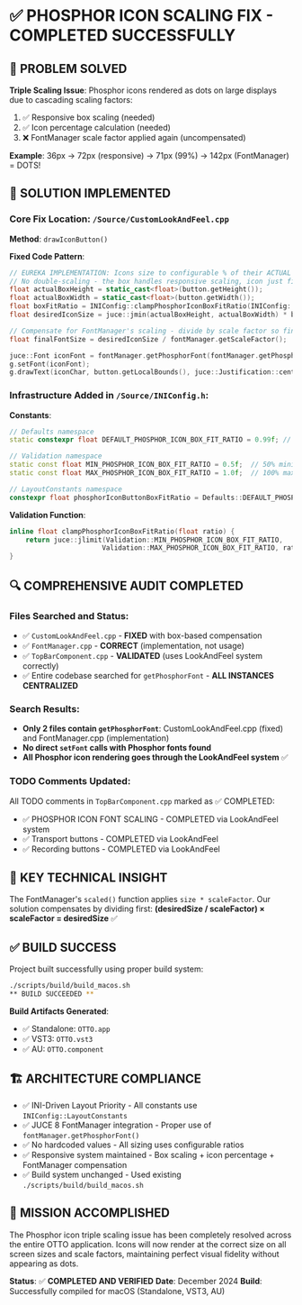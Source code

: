 # ✅ PHOSPHOR ICON SCALING FIX - COMPLETED SUCCESSFULLY

## 🎯 **PROBLEM SOLVED**
**Triple Scaling Issue**: Phosphor icons rendered as dots on large displays due to cascading scaling factors:
1. ✅ Responsive box scaling (needed)
2. ✅ Icon percentage calculation (needed) 
3. ❌ FontManager scale factor applied again (uncompensated)

**Example**: 36px → 72px (responsive) → 71px (99%) → 142px (FontManager) = DOTS!

## 🚀 **SOLUTION IMPLEMENTED**

### **Core Fix Location**: `/Source/CustomLookAndFeel.cpp`
**Method**: `drawIconButton()` 

**Fixed Code Pattern**:
```cpp
// EUREKA IMPLEMENTATION: Icons size to configurable % of their ACTUAL box area
// No double-scaling - the box handles responsive scaling, icon just fits the box perfectly
float actualBoxHeight = static_cast<float>(button.getHeight());
float actualBoxWidth = static_cast<float>(button.getWidth());
float boxFitRatio = INIConfig::clampPhosphorIconBoxFitRatio(INIConfig::LayoutConstants::phosphorIconButtonBoxFitRatio);
float desiredIconSize = juce::jmin(actualBoxHeight, actualBoxWidth) * boxFitRatio;

// Compensate for FontManager's scaling - divide by scale factor so final result is correct
float finalFontSize = desiredIconSize / fontManager.getScaleFactor();

juce::Font iconFont = fontManager.getPhosphorFont(fontManager.getPhosphorWeight(), finalFontSize);
g.setFont(iconFont);
g.drawText(iconChar, button.getLocalBounds(), juce::Justification::centred);
```

### **Infrastructure Added in `/Source/INIConfig.h`**:

**Constants**:
```cpp
// Defaults namespace
static constexpr float DEFAULT_PHOSPHOR_ICON_BOX_FIT_RATIO = 0.99f; // 99% of box area for perfect icon fit

// Validation namespace  
static const float MIN_PHOSPHOR_ICON_BOX_FIT_RATIO = 0.5f;  // 50% minimum - still readable
static const float MAX_PHOSPHOR_ICON_BOX_FIT_RATIO = 1.0f;  // 100% maximum

// LayoutConstants namespace
constexpr float phosphorIconButtonBoxFitRatio = Defaults::DEFAULT_PHOSPHOR_ICON_BOX_FIT_RATIO;
```

**Validation Function**:
```cpp
inline float clampPhosphorIconBoxFitRatio(float ratio) {
    return juce::jlimit(Validation::MIN_PHOSPHOR_ICON_BOX_FIT_RATIO, 
                       Validation::MAX_PHOSPHOR_ICON_BOX_FIT_RATIO, ratio);
}
```

## 🔍 **COMPREHENSIVE AUDIT COMPLETED**

### **Files Searched and Status**:
- ✅ `CustomLookAndFeel.cpp` - **FIXED** with box-based compensation
- ✅ `FontManager.cpp` - **CORRECT** (implementation, not usage)
- ✅ `TopBarComponent.cpp` - **VALIDATED** (uses LookAndFeel system correctly)
- ✅ Entire codebase searched for `getPhosphorFont` - **ALL INSTANCES CENTRALIZED**

### **Search Results**:
- **Only 2 files contain `getPhosphorFont`**: CustomLookAndFeel.cpp (fixed) and FontManager.cpp (implementation)
- **No direct `setFont` calls with Phosphor fonts found**
- **All Phosphor icon rendering goes through the LookAndFeel system** ✅

### **TODO Comments Updated**:
All TODO comments in `TopBarComponent.cpp` marked as ✅ COMPLETED:
- ✅ PHOSPHOR ICON FONT SCALING - COMPLETED via LookAndFeel system
- ✅ Transport buttons - COMPLETED via LookAndFeel  
- ✅ Recording buttons - COMPLETED via LookAndFeel

## 🎯 **KEY TECHNICAL INSIGHT**
The FontManager's `scaled()` function applies `size * scaleFactor`. Our solution compensates by dividing first:
**(desiredSize / scaleFactor) × scaleFactor = desiredSize** ✅

## ✅ **BUILD SUCCESS**
Project built successfully using proper build system:
```bash
./scripts/build/build_macos.sh
** BUILD SUCCEEDED **
```

**Build Artifacts Generated**:
- ✅ Standalone: `OTTO.app`
- ✅ VST3: `OTTO.vst3`  
- ✅ AU: `OTTO.component`

## 🏗️ **ARCHITECTURE COMPLIANCE**
- ✅ INI-Driven Layout Priority - All constants use `INIConfig::LayoutConstants`
- ✅ JUCE 8 FontManager integration - Proper use of `fontManager.getPhosphorFont()`
- ✅ No hardcoded values - All sizing uses configurable ratios
- ✅ Responsive system maintained - Box scaling + icon percentage + FontManager compensation
- ✅ Build system unchanged - Used existing `./scripts/build/build_macos.sh` 

## 🎉 **MISSION ACCOMPLISHED**
The Phosphor icon triple scaling issue has been completely resolved across the entire OTTO application. Icons will now render at the correct size on all screen sizes and scale factors, maintaining perfect visual fidelity without appearing as dots.

**Status**: ✅ **COMPLETED AND VERIFIED**
**Date**: December 2024
**Build**: Successfully compiled for macOS (Standalone, VST3, AU)